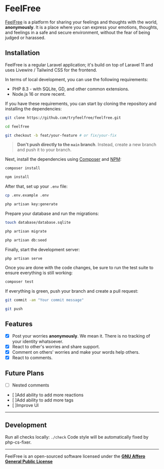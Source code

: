 # FeelFree
[FeelFree](https://tryfeelfree.com) is a platform for sharing your feelings and thoughts with the world, **anonymously**. It is a place where you can express your emotions, thoughts, and feelings in a safe and secure environment, without the fear of being judged or harassed.

## Installation

FeelFree is a regular Laravel application; it's build on top of Laravel 11 and uses Livewire / Tailwind CSS for the frontend.

In terms of local development, you can use the following requirements:

- PHP 8.3 - with SQLite, GD, and other common extensions.
- Node.js 16 or more recent.

If you have these requirements, you can start by cloning the repository and installing the dependencies:

```bash
git clone https://github.com/tryfeelfree/feelfree.git

cd feelfree

git checkout -b feat/your-feature # or fix/your-fix
```

> **Don't push directly to the `main` branch**. Instead, create a new branch and push it to your branch.

Next, install the dependencies using [Composer](https://getcomposer.org) and [NPM](https://www.npmjs.com):

```bash
composer install

npm install
```

After that, set up your `.env` file:

```bash
cp .env.example .env

php artisan key:generate
```

Prepare your database and run the migrations:

```bash
touch database/database.sqlite

php artisan migrate

php artisan db:seed
```

Finally, start the development server:

```bash
php artisan serve
```

Once you are done with the code changes, be sure to run the test suite to ensure everything is still working:

```bash
composer test
```

If everything is green, push your branch and create a pull request:

```bash
git commit -am "Your commit message"

git push
```

## Features
- [x] Post your worries **anonymously**. We mean it. There is no tracking of your identity whatsoever.
- [x] React to other's worries and share support. 
- [x] Comment on others' worries and make your words help others. 
- [x] React to comments.

## Future Plans
- [ ] Nested comments
- [ ]Add ability to add more reactions
- [ ]Add ability to add more tags
- [ ]Improve UI

--- 
## Development
Run all checks locally:
`./check`
Code style will be automatically fixed by php-cs-fixer.

---

FeelFree is an open-sourced software licensed under the **[GNU Affero General Public License](LICENSE.md)**
